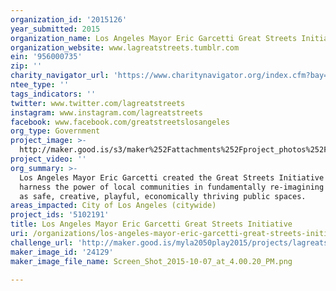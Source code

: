 ```yaml
---
organization_id: '2015126'
year_submitted: 2015
organization_name: Los Angeles Mayor Eric Garcetti Great Streets Initiative
organization_website: www.lagreatstreets.tumblr.com
ein: '956000735'
zip: ''
charity_navigator_url: 'https://www.charitynavigator.org/index.cfm?bay=search.profile&ein=956000735'
ntee_type: ''
tags_indicators: ''
twitter: www.twitter.com/lagreatstreets
instagram: www.instagram.com/lagreatstreets
facebook: www.facebook.com/greatstreetslosangeles
org_type: Government
project_image: >-
  http://maker.good.is/s3/maker%252Fattachments%252Fproject_photos%252Fimages%252F24129%252Fdisplay%252FScreen_Shot_2015-10-07_at_4.00.20_PM.png=c570x385
project_video: ''
org_summary: >-
  Los Angeles Mayor Eric Garcetti created the Great Streets Initiative to
  harness the power of local communities in fundamentally re-imagining streets
  as safe, creative, playful, economically thriving public spaces.
areas_impacted: City of Los Angeles (citywide)
project_ids: '5102191'
title: Los Angeles Mayor Eric Garcetti Great Streets Initiative
uri: /organizations/los-angeles-mayor-eric-garcetti-great-streets-initiative/
challenge_url: 'http://maker.good.is/myla2050play2015/projects/lagreatstreets.html'
maker_image_id: '24129'
maker_image_file_name: Screen_Shot_2015-10-07_at_4.00.20_PM.png

---
```


